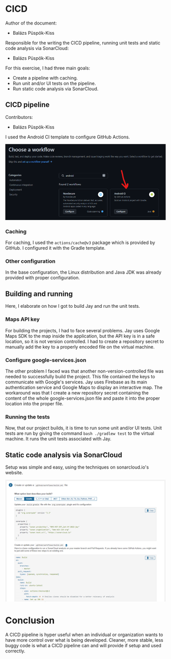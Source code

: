 # CICD

Author of the document:

- Balázs Püspök-Kiss

Responsible for the writing the CICD pipeline, running unit tests and static code analysis via SonarCloud: 

- Balázs Püspök-Kiss

For this exercise, I had three main goals:

- Create a pipeline with caching.
- Run unit and/or UI tests on the pipeline.
- Run static code analysis via SonarCloud.

## CICD pipeline

Contributors:

- Balázs Püspök-Kiss

I used the Android CI template to configure
GitHub Actions.

<img src="assets/Android CI template.png" alt="Android CI template for configuring GitHub Actions">

### Caching

For caching, I used the ```actions/cache@v3```
package which is provided by GitHub. I configured
it with the Gradle template.

### Other configuration

In the base configuration, the Linux distribution
and Java JDK was already provided with proper
configuration.

## Building and running

Here, I elaborate on how I got to build Jay and
run the unit tests.

### Maps API key

For building the projects, I had to face several
problems. Jay uses Google Maps SDK to the map
inside the application, but the API key is
in a safe location, so it is not version
controlled. I had to create a repository secret
to manually add the key to a properly encoded
file on the virtual machine.

### Configure google-services.json

The other problem I faced was that another
non-version-controlled file was needed to
successfully build the project. This file
contained the keys to communicate with Google's
services. Jay uses Firebase as its main
authentication service and Google Maps to
display an interactive map. The workaround
was that I create a new repository secret
containing the content of the whole 
google-services.json file and paste it into
the proper location into the proper file.

### Running the tests

Now, that our project builds, it is time to run
some unit and/or UI tests. Unit tests are run
by giving the command ```bash ./gradlew test```
to the virtual machine. It runs the unit tests
associated with Jay.

## Static code analysis via SonarCloud

Setup was simple and easy, using the techniques
on sonarcloud.io's website.

<img src="assets/SonarCloud setup.png" alt="SonarCloud setup page contains all the information you need to setup your project">

# Conclusion

A CICD pipeline is hyper useful when an
individual or organization wants to have more
control over what is being developed. Cleaner,
more stable, less buggy code is what a CICD
pipeline can and will provide if setup and used
correctly.
